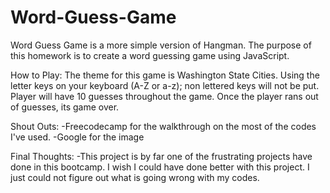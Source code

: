 # Word-Guess-Game

Word Guess Game is a more simple version of Hangman. The purpose of this homework is to create a word guessing game using JavaScript.

How to Play:
The theme for this game is Washington State Cities. Using the letter keys on your keyboard (A-Z or a-z); non lettered keys will not be put. Player will have 10 guesses throughout the game. Once the player rans out of guesses, its game over.

Shout Outs:
-Freecodecamp for the walkthrough on the most of the codes I've used.
-Google for the image

Final Thoughts:
-This project is by far one of the frustrating projects have done in this bootcamp. I wish I could have done better with this project. I just could not figure out what is going wrong with my codes.